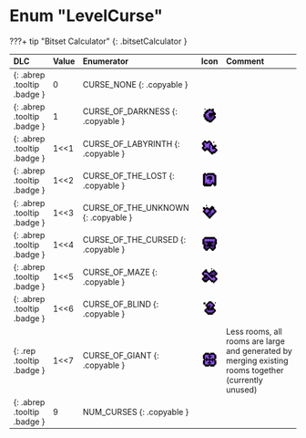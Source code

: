 # Enum "LevelCurse"

???+ tip "Bitset Calculator"
    [](#){: .bitsetCalculator }

|DLC|Value|Enumerator|Icon|Comment|
|:--|:--|:--|:--|:--|
|[ ](#){: .abrep .tooltip .badge }|0 |CURSE_NONE {: .copyable } | |  |
|[ ](#){: .abrep .tooltip .badge }|1 |CURSE_OF_DARKNESS {: .copyable }| ![img](../images/levelcurse/darkness.png) |  |
|[ ](#){: .abrep .tooltip .badge }|1<<1 |CURSE_OF_LABYRINTH {: .copyable }| ![img](../images/levelcurse/xl.png) |  |
|[ ](#){: .abrep .tooltip .badge }|1<<2 |CURSE_OF_THE_LOST {: .copyable }| ![img](../images/levelcurse/lost.png) |  |
|[ ](#){: .abrep .tooltip .badge }|1<<3 |CURSE_OF_THE_UNKNOWN {: .copyable }| ![img](../images/levelcurse/unknown.png) |  |
|[ ](#){: .abrep .tooltip .badge }|1<<4 |CURSE_OF_THE_CURSED {: .copyable }| ![img](../images/levelcurse/cursed.png) |  |
|[ ](#){: .abrep .tooltip .badge }|1<<5 |CURSE_OF_MAZE {: .copyable }| ![img](../images/levelcurse/maze.png) |  |
|[ ](#){: .abrep .tooltip .badge }|1<<6 |CURSE_OF_BLIND {: .copyable }| ![img](../images/levelcurse/blind.png) |  |
|[ ](#){: .rep .tooltip .badge }|1<<7 |CURSE_OF_GIANT {: .copyable }| ![img](../images/levelcurse/giant.png) | Less rooms, all rooms are large and generated by merging existing rooms together (currently unused) |
|[ ](#){: .abrep .tooltip .badge }|9 |NUM_CURSES {: .copyable }| |  |